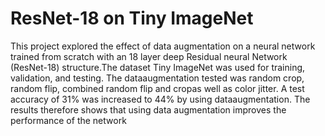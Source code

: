 # ResNet-18 on Tiny ImageNet

This project explored the effect of data augmentation on a neural network trained from scratch with an 18 layer deep Residual neural Network (ResNet-18) structure.The dataset Tiny ImageNet was used for training, validation, and testing. The dataaugmentation tested was random crop, random flip, combined random flip and cropas well as color jitter. A test accuracy of 31% was increased to 44% by using dataaugmentation. The results therefore shows that using data augmentation improves the performance of the network
